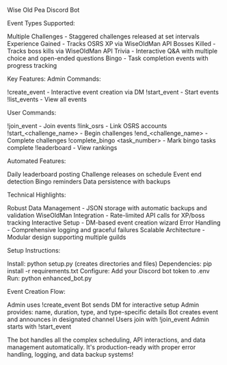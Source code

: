 Wise Old Pea Discord Bot

Event Types Supported:

Multiple Challenges - Staggered challenges released at set intervals
Experience Gained - Tracks OSRS XP via WiseOldMan API
Bosses Killed - Tracks boss kills via WiseOldMan API
Trivia - Interactive Q&A with multiple choice and open-ended questions
Bingo - Task completion events with progress tracking

Key Features:
Admin Commands:

!create_event - Interactive event creation via DM
!start_event <id> - Start events
!list_events - View all events

User Commands:

!join_event <id> - Join events
!link_osrs <username> - Link OSRS accounts
!start_<challenge_name> - Begin challenges
!end_<challenge_name> - Complete challenges
!complete_bingo <task_number> - Mark bingo tasks complete
!leaderboard <id> - View rankings

Automated Features:

Daily leaderboard posting
Challenge releases on schedule
Event end detection
Bingo reminders
Data persistence with backups

Technical Highlights:

Robust Data Management - JSON storage with automatic backups and validation
WiseOldMan Integration - Rate-limited API calls for XP/boss tracking
Interactive Setup - DM-based event creation wizard
Error Handling - Comprehensive logging and graceful failures
Scalable Architecture - Modular design supporting multiple guilds

Setup Instructions:

Install: python setup.py (creates directories and files)
Dependencies: pip install -r requirements.txt
Configure: Add your Discord bot token to .env
Run: python enhanced_bot.py

Event Creation Flow:

Admin uses !create_event
Bot sends DM for interactive setup
Admin provides: name, duration, type, and type-specific details
Bot creates event and announces in designated channel
Users join with !join_event
Admin starts with !start_event

The bot handles all the complex scheduling, API interactions, and data management automatically. It's production-ready with proper error handling, logging, and data backup systems!
